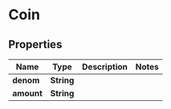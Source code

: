# Coin

## Properties
Name | Type | Description | Notes
------------ | ------------- | ------------- | -------------
**denom** | **String** |  | 
**amount** | **String** |  | 
